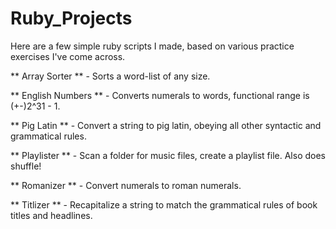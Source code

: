 Ruby_Projects
===============

Here are a few simple ruby scripts I made, based on various practice exercises I've come across. 

** Array Sorter ** - Sorts a word-list of any size.

** English Numbers ** - Converts numerals to words, functional range is (+-)2^31 - 1.

** Pig Latin ** - Convert a string to pig latin, obeying all other syntactic and grammatical rules.

** Playlister ** - Scan a folder for music files, create a playlist file. Also does shuffle!

** Romanizer ** - Convert numerals to roman numerals.

** Titlizer ** - Recapitalize a string to match the grammatical rules of book titles and headlines.

